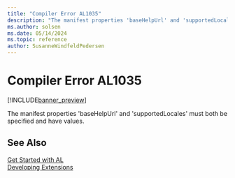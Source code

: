 ```yaml
---
title: "Compiler Error AL1035"
description: "The manifest properties 'baseHelpUrl' and 'supportedLocales' must both be specified and have values."
ms.author: solsen
ms.date: 05/14/2024
ms.topic: reference
author: SusanneWindfeldPedersen
---
```

[//]: # (START>DO_NOT_EDIT)
[//]: # (IMPORTANT:Do not edit any of the content between here and the END>DO_NOT_EDIT.)
[//]: # (Any modifications should be made in the .xml files in the ModernDev repo.)
# Compiler Error AL1035

[!INCLUDE[banner_preview](../includes/banner_preview.md)]

The manifest properties 'baseHelpUrl' and 'supportedLocales' must both be specified and have values.


[//]: # (IMPORTANT: END>DO_NOT_EDIT)
## See Also  
[Get Started with AL](../devenv-get-started.md)  
[Developing Extensions](../devenv-dev-overview.md)  